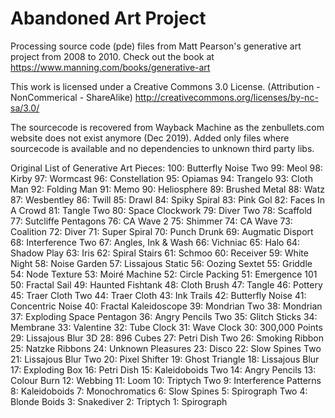 # Abandoned Art Project

Processing source code (pde) files from Matt Pearson's generative art project from 2008 to 2010.
Check out the book at https://www.manning.com/books/generative-art

This work is licensed under a Creative Commons 3.0 License.
(Attribution - NonCommerical - ShareAlike)
http://creativecommons.org/licenses/by-nc-sa/3.0/

The sourcecode is recovered from Wayback Machine as the zenbullets.com website does not exist anymore (Dec 2019).
Added only files where sourcecode is available and no dependencies to unknown third party libs.

Original List of Generative Art Pieces:
100: Butterfly Noise Two
99: Meol
98: Kirby
97: Wormcast
96: Constellation
95: Opiamas
94: Trangelo
93: Cloth Man
92: Folding Man
91: Memo
90: Heliosphere
89: Brushed Metal
88: Watz
87: Wesbentley
86: Twill
85: Drawl
84: Spiky Spiral
83: Pink Gol
82: Faces In A Crowd
81: Tangle Two
80: Space Clockwork
79: Diver Two
78: Scaffold
77: Sutcliffe Pentagons
76: CA Wave 2
75: Shimmer
74: CA Wave
73: Coalition
72: Diver
71: Super Spiral
70: Punch Drunk
69: Augmatic Disport
68: Interference Two
67: Angles, Ink & Wash
66: Vichniac
65: Halo
64: Shadow Play
63: Iris
62: Spiral Stairs
61: Schmoo
60: Receiver
59: White Night
58: Noise Garden
57: Lissajous Static
56: Oozing Sextet
55: Griddle
54: Node Texture
53: Moiré Machine
52: Circle Packing
51: Emergence 101
50: Fractal Sail
49: Haunted Fishtank
48: Cloth Brush
47: Tangle
46: Pottery
45: Traer Cloth Two
44: Traer Cloth
43: Ink Trails
42: Butterfly Noise
41: Concentric Noise
40: Fractal Kaleidoscope
39: Mondrian Two
38: Mondrian
37: Exploding Space Pentagon
36: Angry Pencils Two
35: Glitch Sticks
34: Membrane
33: Valentine
32: Tube Clock
31: Wave Clock
30: 300,000 Points
29: Lissajous Blur 3D
28: 896 Cubes
27: Petri Dish Two
26: Smoking Ribbon
25: Natzke Ribbons
24: Unknown Pleasures
23: Disco
22: Slow Spines Two
21: Lissajous Blur Two
20: Pixel Shifter
19: Ghost Triangle
18: Lissajous Blur
17: Exploding Box
16: Petri Dish
15: Kaleidoboids Two
14: Angry Pencils
13: Colour Burn
12: Webbing
11: Loom
10: Triptych Two
9: Interference Patterns
8: Kaleidoboids
7: Monochromatics
6: Slow Spines
5: Spirograph Two
4: Blonde Boids
3: Snakediver
2: Triptych
1: Spirograph
